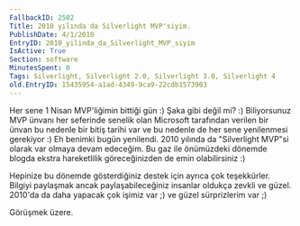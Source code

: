 ```yaml
---
FallbackID: 2502
Title: 2010 yılında da Silverlight MVP'siyim.
PublishDate: 4/1/2010
EntryID: 2010_yilinda_da_Silverlight_MVP_siyim
IsActive: True
Section: software
MinutesSpent: 0
Tags: Silverlight, Silverlight 2.0, Silverlight 3.0, Silverlight 4
old.EntryID: 15435954-a1ad-4349-9ca9-22cdb1573903
---
```

Her sene 1 Nisan MVP'liğimin bittiği gün :) Şaka gibi değil mi? :)
Biliyorsunuz MVP ünvanı her seferinde senelik olan Microsoft tarafından
verilen bir ünvan bu nedenle bir bitiş tarihi var ve bu nedenle de her
sene yenilenmesi gerekiyor :) Eh benimki bugün yenilendi. 2010 yılında
da "Silverlight MVP"si olarak var olmaya devam edeceğim. Bu gaz ile
önümüzdeki dönemde blogda ekstra hareketlilik göreceğinizden de emin
olabilirsiniz :)

Hepinize bu dönemde gösterdiğiniz destek için ayrıca çok teşekkürler.
Bilgiyi paylaşmak ancak paylaşabileceğiniz insanlar oldukça zevkli ve
güzel. 2010'da da daha yapacak çok işimiz var ;) ve güzel sürprizlerim
var ;)

Görüşmek üzere.


